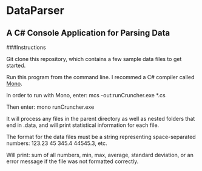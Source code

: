 # DataParser
## A C# Console Application for Parsing Data

###Instructions

Git clone this repository, which contains a few sample data files to get started.

Run this program from the command line. I recommed a C# compiler called [Mono](http://www.mono-project.com/).

In order to run with Mono, enter: mcs -out:runCruncher.exe *.cs

Then enter: mono runCruncher.exe

It will process any files in the parent directory as well as nested folders that end in .data, and will print statistical information for each file.

The format for the data files must be a string representing space-separated numbers: 123.23 45 345.4 44545.3, etc.

Will print: sum of all numbers, min, max, average, standard deviation, or an error message if the file was not formatted correctly.
